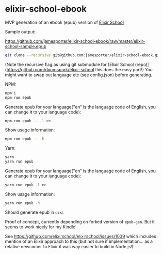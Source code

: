 # elixir-school-ebook

MVP generation of an ebook (epub) version of [Elixir School](https://elixirschool.com/)

Sample output:

https://github.com/jamesporter/elixir-school-ebook/raw/master/elixir-school-sample.epub

```sh
git clone --recursive git@github.com:jamesporter/elixir-school-ebook.git
```

(Note the recursive flag as using git submodule for [Elixir School (repo)](https://github.com/doomspork/elixir-school
this does the easy part!) You might want to swap out language etc (see config.json) before generating.

NPM:

```sh
npm i
npm run epub
```

Generate epub for your language("en" is the language code of English, you can change it to your language code):

```sh
npm run epub -- -l en
```

Show usage information:

```sh
npm run epub -- -h
```

Yarn:

```sh
yarn
yarn run epub
```

Generate epub for your language("en" is the language code of English, you can change it to your language code):

```sh
yarn run epub -l en
```

Show usage information:

```sh
yarn run epub -h
```

Should generate epub in `dist`

Proof of concept, currently depending on forked version of `epub-gen`. But it seems to work nicely for my Kindle!

See https://github.com/elixirschool/elixirschool/issues/1039 which includes mention of an Elixir approach to this (but not sure if implementation... as a relative newcomer to Elixir it was way easier to build in Node.js!)
